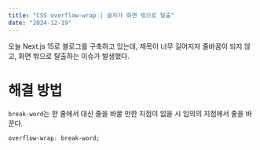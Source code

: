 ```yaml
---
title: "CSS overflow-wrap | 글자가 화면 밖으로 탈출"
date: "2024-12-19"
---
```


오늘 Next.js 15로 블로그를 구축하고 있는데, 제목이 너무 길어지자 줄바꿈이 되지 않고, 화면 밖으로 탈출하는 이슈가 발생했다.

# 해결 방법

`break-word`는 한 줄에서 대신 줄을 바꿀 만한 지점이 없을 시 임의의 지점에서 줄을 바꾼다.

```css
overflow-wrap: break-word;
```
